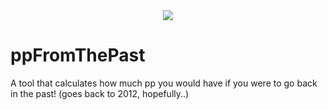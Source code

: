<div style="text-align:center"><img src="images/ppFromThePastLogo.png" class="center"></div>

# ppFromThePast
A tool that calculates how much pp you would have if you were to go back in the past! (goes back to 2012, hopefully..)
